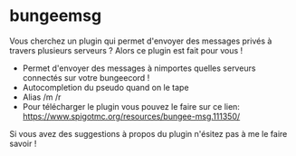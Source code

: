 # bungeemsg
Vous cherchez un plugin qui permet d'envoyer des messages privés à travers plusieurs serveurs ?
Alors ce plugin est fait pour vous !
- Permet d'envoyer des messages à nimportes quelles serveurs connectés sur votre bungeecord !
- Autocompletion du pseudo quand on le tape
- Alias /m /r
- Pour télécharger le plugin vous pouvez le faire sur ce lien: https://www.spigotmc.org/resources/bungee-msg.111350/

Si vous avez des suggestions à propos du plugin n'ésitez pas à me le faire savoir !
